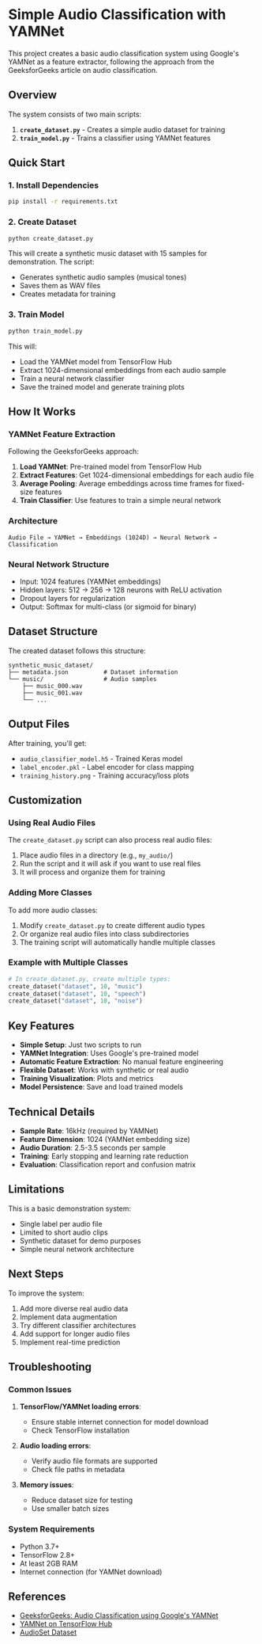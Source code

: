 # Simple Audio Classification with YAMNet

This project creates a basic audio classification system using Google's YAMNet as a feature extractor, following the approach from the GeeksforGeeks article on audio classification.

## Overview

The system consists of two main scripts:

1. **`create_dataset.py`** - Creates a simple audio dataset for training
2. **`train_model.py`** - Trains a classifier using YAMNet features

## Quick Start

### 1. Install Dependencies
```bash
pip install -r requirements.txt
```

### 2. Create Dataset
```bash
python create_dataset.py
```

This will create a synthetic music dataset with 15 samples for demonstration. The script:
- Generates synthetic audio samples (musical tones)
- Saves them as WAV files
- Creates metadata for training

### 3. Train Model
```bash
python train_model.py
```

This will:
- Load the YAMNet model from TensorFlow Hub
- Extract 1024-dimensional embeddings from each audio sample
- Train a neural network classifier
- Save the trained model and generate training plots

## How It Works

### YAMNet Feature Extraction
Following the GeeksforGeeks approach:

1. **Load YAMNet**: Pre-trained model from TensorFlow Hub
2. **Extract Features**: Get 1024-dimensional embeddings for each audio file
3. **Average Pooling**: Average embeddings across time frames for fixed-size features
4. **Train Classifier**: Use features to train a simple neural network

### Architecture
```
Audio File → YAMNet → Embeddings (1024D) → Neural Network → Classification
```

### Neural Network Structure
- Input: 1024 features (YAMNet embeddings)
- Hidden layers: 512 → 256 → 128 neurons with ReLU activation
- Dropout layers for regularization
- Output: Softmax for multi-class (or sigmoid for binary)

## Dataset Structure

The created dataset follows this structure:
```
synthetic_music_dataset/
├── metadata.json          # Dataset information
└── music/                 # Audio samples
    ├── music_000.wav
    ├── music_001.wav
    └── ...
```

## Output Files

After training, you'll get:
- `audio_classifier_model.h5` - Trained Keras model
- `label_encoder.pkl` - Label encoder for class mapping
- `training_history.png` - Training accuracy/loss plots

## Customization

### Using Real Audio Files
The `create_dataset.py` script can also process real audio files:

1. Place audio files in a directory (e.g., `my_audio/`)
2. Run the script and it will ask if you want to use real files
3. It will process and organize them for training

### Adding More Classes
To add more audio classes:

1. Modify `create_dataset.py` to create different audio types
2. Or organize real audio files into class subdirectories
3. The training script will automatically handle multiple classes

### Example with Multiple Classes
```python
# In create_dataset.py, create multiple types:
create_dataset("dataset", 10, "music")
create_dataset("dataset", 10, "speech") 
create_dataset("dataset", 10, "noise")
```

## Key Features

- **Simple Setup**: Just two scripts to run
- **YAMNet Integration**: Uses Google's pre-trained model
- **Automatic Feature Extraction**: No manual feature engineering
- **Flexible Dataset**: Works with synthetic or real audio
- **Training Visualization**: Plots and metrics
- **Model Persistence**: Save and load trained models

## Technical Details

- **Sample Rate**: 16kHz (required by YAMNet)
- **Feature Dimension**: 1024 (YAMNet embedding size)
- **Audio Duration**: 2.5-3.5 seconds per sample
- **Training**: Early stopping and learning rate reduction
- **Evaluation**: Classification report and confusion matrix

## Limitations

This is a basic demonstration system:
- Single label per audio file
- Limited to short audio clips
- Synthetic dataset for demo purposes
- Simple neural network architecture

## Next Steps

To improve the system:
1. Add more diverse real audio data
2. Implement data augmentation
3. Try different classifier architectures
4. Add support for longer audio files
5. Implement real-time prediction

## Troubleshooting

### Common Issues

1. **TensorFlow/YAMNet loading errors**: 
   - Ensure stable internet connection for model download
   - Check TensorFlow installation

2. **Audio loading errors**:
   - Verify audio file formats are supported
   - Check file paths in metadata

3. **Memory issues**:
   - Reduce dataset size for testing
   - Use smaller batch sizes

### System Requirements

- Python 3.7+
- TensorFlow 2.8+
- At least 2GB RAM
- Internet connection (for YAMNet download)

## References

- [GeeksforGeeks: Audio Classification using Google's YAMNet](https://www.geeksforgeeks.org/deep-learning/audio-classification-using-googles-yamnet/)
- [YAMNet on TensorFlow Hub](https://tfhub.dev/google/yamnet/1)
- [AudioSet Dataset](https://research.google.com/audioset/)
